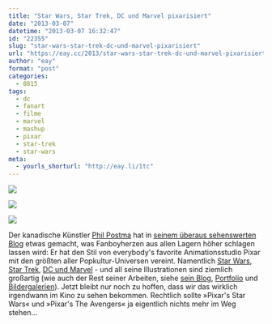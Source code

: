 ```yaml
---
title: "Star Wars, Star Trek, DC und Marvel pixarisiert"
date: "2013-03-07"
datetime: "2013-03-07 16:32:47"
id: "22355"
slug: "star-wars-star-trek-dc-und-marvel-pixarisiert"
url: "https://eay.cc/2013/star-wars-star-trek-dc-und-marvel-pixarisiert/"
author: "eay"
format: "post"
categories:
  - 0815
tags:
  - dc
  - fanart
  - filme
  - marvel
  - mashup
  - pixar
  - star-trek
  - star-wars
meta:
  - yourls_shorturl: "http://eay.li/1tc"
---
```


[![](https://eay.cc/uploads/2013/pixarstarwars.jpg)](http://minionfactory.blogspot.de/2013/01/in-galaxy-far-far-away-pixar-did-star.html)

[![](https://eay.cc/uploads/2013/pixarstartrek.jpg)](http://minionfactory.blogspot.de/2013/02/pixar-boldly-goes-where-no-man-has-gone.html)

[![](https://eay.cc/uploads/2013/pixardcmarvel.jpg)](http://minionfactory.blogspot.de/2012/11/pixar-invades-marvel-dc-comics-universe.html)

Der kanadische Künstler [Phil Postma](http://www.minioncontrol.com/) hat in [seinem überaus sehenswerten Blog](http://minionfactory.blogspot.com/) etwas gemacht, was Fanboyherzen aus allen Lagern höher schlagen lassen wird: Er hat den Stil von everybody's favorite Animationsstudio Pixar mit den größten aller Popkultur-Universen vereint. Namentlich [Star Wars](http://minionfactory.blogspot.com/2013/01/in-galaxy-far-far-away-pixar-did-star.html), [Star Trek](http://minionfactory.blogspot.com/2013/02/pixar-boldly-goes-where-no-man-has-gone.html), [DC und Marvel](http://minionfactory.blogspot.com/2012/11/pixar-invades-marvel-dc-comics-universe.html) - und all seine Illustrationen sind ziemlich großartig (wie auch der Rest seiner Arbeiten, siehe [sein Blog](http://minionfactory.blogspot.com/), [Portfolio](http://www.minioncontrol.com/Portfolio1.htm) und [Bildergalerien](http://www.minioncontrol.com/Galleries1.htm)). Jetzt bleibt nur noch zu hoffen, dass wir das wirklich irgendwann im Kino zu sehen bekommen. Rechtlich sollte »Pixar's Star Wars« und »Pixar's The Avengers« ja eigentlich nichts mehr im Weg stehen...
